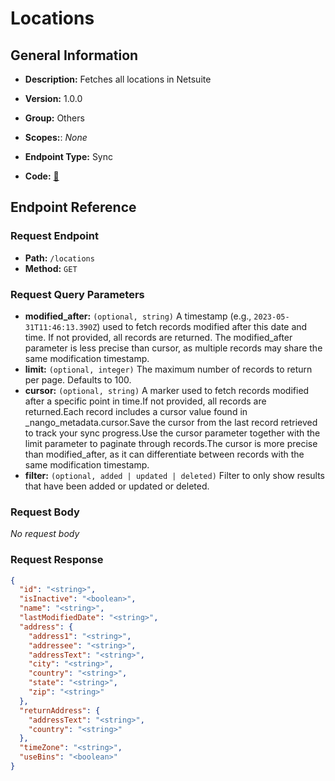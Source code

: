 # Locations

## General Information

- **Description:** Fetches all locations in Netsuite

- **Version:** 1.0.0
- **Group:** Others
- **Scopes:**: _None_
- **Endpoint Type:** Sync
- **Code:** [🔗](https://github.com/NangoHQ/integration-templates/tree/main/integrations/netsuite-tba/syncs/locations.ts)

## Endpoint Reference

### Request Endpoint

- **Path:** `/locations`
- **Method:** `GET`

### Request Query Parameters

- **modified_after:** `(optional, string)` A timestamp (e.g., `2023-05-31T11:46:13.390Z`) used to fetch records modified after this date and time. If not provided, all records are returned. The modified_after parameter is less precise than cursor, as multiple records may share the same modification timestamp.
- **limit:** `(optional, integer)` The maximum number of records to return per page. Defaults to 100.
- **cursor:** `(optional, string)` A marker used to fetch records modified after a specific point in time.If not provided, all records are returned.Each record includes a cursor value found in _nango_metadata.cursor.Save the cursor from the last record retrieved to track your sync progress.Use the cursor parameter together with the limit parameter to paginate through records.The cursor is more precise than modified_after, as it can differentiate between records with the same modification timestamp.
- **filter:** `(optional, added | updated | deleted)` Filter to only show results that have been added or updated or deleted.

### Request Body

_No request body_

### Request Response

```json
{
  "id": "<string>",
  "isInactive": "<boolean>",
  "name": "<string>",
  "lastModifiedDate": "<string>",
  "address": {
    "address1": "<string>",
    "addressee": "<string>",
    "addressText": "<string>",
    "city": "<string>",
    "country": "<string>",
    "state": "<string>",
    "zip": "<string>"
  },
  "returnAddress": {
    "addressText": "<string>",
    "country": "<string>"
  },
  "timeZone": "<string>",
  "useBins": "<boolean>"
}
```
